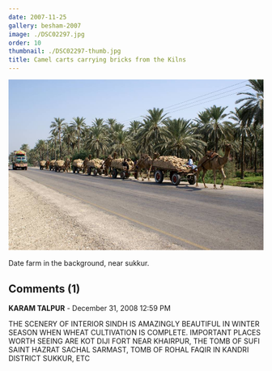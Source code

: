 ```yaml
---
date: 2007-11-25
gallery: besham-2007
image: ./DSC02297.jpg
order: 10
thumbnail: ./DSC02297-thumb.jpg
title: Camel carts carrying bricks from the Kilns
---
```


![Camel carts carrying bricks from the Kilns](./DSC02297.jpg)

Date farm in the background, near sukkur.

<div id="comments">

## Comments (1)

<div id="comment">

**KARAM TALPUR** - December 31, 2008 12:59 PM

THE SCENERY OF INTERIOR SINDH IS AMAZINGLY BEAUTIFUL IN WINTER SEASON WHEN WHEAT CULTIVATION IS COMPLETE. IMPORTANT PLACES WORTH SEEING ARE KOT DIJI FORT NEAR KHAIRPUR, THE TOMB OF SUFI SAINT HAZRAT SACHAL SARMAST, TOMB OF ROHAL FAQIR IN KANDRI DISTRICT SUKKUR, ETC

</div>

</div>